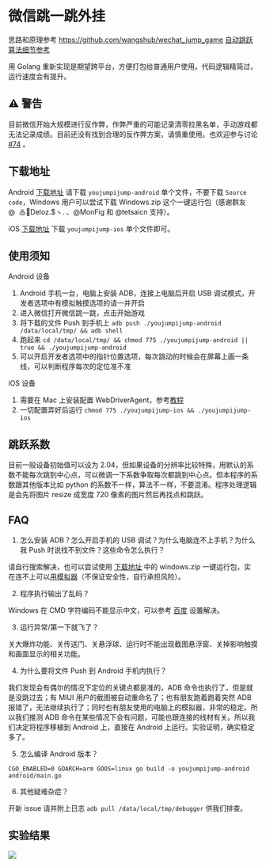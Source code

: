 # 微信跳一跳外挂

思路和原理参考 https://github.com/wangshub/wechat_jump_game [自动跳跃算法细节参考](https://github.com/faceair/wechat_jump_game/blob/master/wechat_jump.py#L50)

用 Golang 重新实现是期望跨平台，方便打包给普通用户使用。代码逻辑精简过，运行速度会有提升。

## ⚠️ 警告

目前微信开始大规模进行反作弊，作弊严重的可能记录清零拉黑名单，手动游戏都无法记录成绩。目前还没有找到合理的反作弊方案，请慎重使用。也欢迎参与讨论 [#74](https://github.com/faceair/youjumpijump/issues/74) 。

## 下载地址

Android [下载地址](https://github.com/faceair/youjumpijump/releases/latest) 请下载 `youjumpijump-android` 单个文件，不要下载 `Source code`，Windows 用户可以尝试下载 Windows.zip 这个一键运行包（感谢群友 @  ♨﻿﻿Deloz.$ヽ. 、@MonFig 和 @tetsaicn 支持）。

iOS [下载地址](https://github.com/faceair/youjumpijump/releases/latest) 下载 `youjumpijump-ios` 单个文件即可。

## 使用须知

Android 设备

1. Android 手机一台，电脑上安装 ADB，连接上电脑后开启 USB 调试模式，开发者选项中有模拟触摸选项的请一并开启
2. 进入微信打开微信跳一跳，点击开始游戏
3. 将下载的文件 Push 到手机上 `adb push ./youjumpijump-android /data/local/tmp/ && adb shell`
4. 跑起来 `cd /data/local/tmp/ && chmod 775 ./youjumpijump-android || true && ./youjumpijump-android`
5. 可以开启开发者选项中的指针位置选项，每次跳动的时候会在屏幕上画一条线，可以判断程序每次的定位准不准

iOS 设备

1. 需要在 Mac 上安装配置 WebDriverAgent，参考[教程](https://testerhome.com/topics/7220)
2. 一切配置弄好后运行 `chmod 775 ./youjumpijump-ios && ./youjumpijump-ios`

## 跳跃系数

目前一般设备初始值可以设为 2.04，但如果设备的分辨率比较特殊，用默认的系数不能每次跳到中心点，可以微调一下系数争取每次都跳到中心点。但本程序的系数跟其他版本比如 python 的系数不一样，算法不一样，不要混淆。程序处理逻辑是会先将图片 resize 成宽度 720 像素的图片然后再找点和跳跃。

## FAQ

1. 怎么安装 ADB？怎么开启手机的 USB 调试？为什么电脑连不上手机？为什么我 Push 时说找不到文件？这些命令怎么执行？

请自行搜索解决，也可以尝试使用 [下载地址](https://github.com/faceair/youjumpijump/releases/latest) 中的 windows.zip 一键运行包，实在连不上可以[用模拟器](https://github.com/wangshub/wechat_jump_game/tree/master/%E6%96%B0%E6%89%8B%E5%B0%8F%E7%99%BD%E8%AF%B7%E4%BD%BF%E7%94%A8%E8%BF%99%E4%B8%AA%E4%BB%A3%E7%A0%81%20%20%E4%B8%8D%E9%9C%80%E8%A6%81%E4%BD%BF%E7%94%A8%E7%9C%9F%E6%9C%BA%E7%9A%84%E4%B8%93%E7%94%A8%E4%BB%A3%E7%A0%81)（不保证安全性，自行承担风险）。

2. 程序执行输出了乱码？

Windows 在 CMD 字符编码不能显示中文，可以参考 [百度](https://www.baidu.com/s?wd=Windows%20ADB%20%E4%B9%B1%E7%A0%81) 设置解决。

3. 运行异常/第一下就飞了？

关大爆炸功能、关传送门、关悬浮球、运行时不能出现截图悬浮窗、关掉影响触摸和画面显示的相关功能。

4. 为什么要将文件 Push 到 Android 手机内执行？

我们发现会有偶尔的情况下定位的关键点都是准的，ADB 命令也执行了，但是就是没跳过去；有 MIUI 用户的截图被自动重命名了；也有朋友跑着跑着突然 ADB 报错了，无法继续执行了；同时也有朋友使用的电脑上的模拟器，非常的稳定。所以我们推测 ADB 命令在某些情况下会有问题，可能也跟连接的线材有关。所以我们决定将程序移植到 Android 上，直接在 Android 上运行。实验证明，确实稳定多了。

5. 怎么编译 Android 版本？

`CGO_ENABLED=0 GOARCH=arm GOOS=linux go build -o youjumpijump-android android/main.go`

6. 其他疑难杂症？

开新 issue 请并附上日志 `adb pull /data/local/tmp/debugger` 供我们排查。

## 实验结果

![](http://ww3.sinaimg.cn/large/0060lm7Tly1fmy1dpozipj30k00zkq46.jpg)
